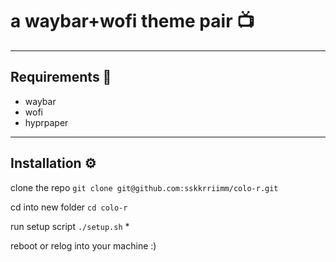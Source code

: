 # a waybar+wofi theme pair 📺

---

## Requirements 🎴

- waybar
- wofi
- hyprpaper

---

## Installation ⚙️

clone the repo `git clone git@github.com:sskkrriimm/colo-r.git`

cd into new folder `cd colo-r`

run setup script `./setup.sh` *

reboot or relog into your machine :)
